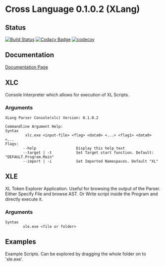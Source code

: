 # Cross Language 0.1.0.2 (XLang)

## Status
[![Build Status](https://travis-ci.com/ByteChkR/XLang.svg?branch=main)](https://travis-ci.com/ByteChkR/XLang)
[![Codacy Badge](https://app.codacy.com/project/badge/Grade/686539719ae04408a281110610176d39)](https://www.codacy.com/gh/ByteChkR/XLang/dashboard?utm_source=github.com&amp;utm_medium=referral&amp;utm_content=ByteChkR/XLang&amp;utm_campaign=Badge_Grade)
[![codecov](https://codecov.io/gh/ByteChkR/XLang/branch/main/graph/badge.svg?token=IRXADCIHYW)](https://codecov.io/gh/ByteChkR/XLang)

## Documentation
[Documentation Page](https://bytechkr.github.io/XLang/index.html)

## XLC
Console Interpreter which allows for execution of XL Scripts.

### Arguments
```
XLang Parser Console(xlc) Version: 0.1.0.2

Commandline Argument Help:
Syntax
         xlc.exe <input-file> <flag> <data0> <...> <flag1> <data0> <...
Flags:
        --help                  Display this help text
        --target | -t           Set Target start function. Default: "DEFAULT.Program.Main"
        --import | -i           Set Imported Namespaces. Default "XL"
```

## XLE
XL Token Explorer Application. Useful for browsing the output of the Parser.
Either Specify File and browse AST.
Or Write script inside the Program and directly execute it.

### Arguments
```
Syntax
		xle.exe <file or folder>
```

## Examples
Example Scripts.
Can be explored by dragging the whole folder on to 'xle.exe'.
